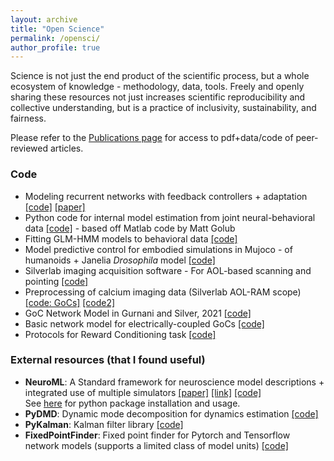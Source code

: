 ```yaml
---
layout: archive
title: "Open Science"
permalink: /opensci/
author_profile: true
---
```


Science is not just the end product of the scientific process, but a whole ecosystem of knowledge - methodology, data, tools. Freely and openly sharing these resources not just increases scientific reproducibility and collective understanding, but is a practice of inclusivity, sustainability, and fairness.

Please refer to the [Publications page](/publications/) for access to pdf+data/code of peer-reviewed articles.

### Code

- Modeling recurrent networks with feedback controllers + adaptation [[code]](https://github.com/harshagurnani/FeedbackControlledRNN) [[paper]](https://www.biorxiv.org/content/10.1101/2024.05.24.595772v2)
- Python code for internal model estimation from joint neural-behavioral data [[code]](https://github.com/harshagurnani/IME) - based off Matlab code by Matt Golub
- Fitting GLM-HMM models to behavioral data [[code]](https://github.com/harshagurnani/behavior-glm-hmm)
- Model predictive control for embodied simulations in Mujoco - of humanoids + Janelia _Drosophila_ model [[code]](https://github.com/harshagurnani/mujoco_mpc)
- Silverlab imaging acquisition software - For AOL-based scanning and pointing [[code]](https://github.com/SilverLabUCL/SilverLab-Microscope-Software) 
- Preprocessing of calcium imaging data (Silverlab AOL-RAM scope) [[code: GoCs]](https://github.com/harshagurnani/CaDataAnalysis_GoC)  [[code2]](https://github.com/SilverLabUCL/CalcDataAnalysis)
- GoC Network Model in Gurnani and Silver, 2021 [[code]](https://github.com/harshagurnani/GoC_Network_Sim_BehInputs)
- Basic network model for electrically-coupled GoCs [[code]](https://github.com/harshagurnani/GoCModel_Basic)
- Protocols for Reward Conditioning task [[code]](https://github.com/SilverLabUCL/RewardConditioning)


### External resources (that I found useful)
- __NeuroML__: A Standard framework for neuroscience model descriptions + integrated use of multiple simulators 
[[paper]](https://www.frontiersin.org/articles/10.3389/fninf.2014.00079/full) [[link]](https://neuroml.org/) [[code]](https://github.com/NeuroML/pyNeuroML)\
See [here](https://docs.neuroml.org/Userdocs/Software/pyNeuroML.html#pyneuroml) for python package installation and usage.
- __PyDMD__: Dynamic mode decomposition for dynamics estimation [[code]](https://github.com/harshagurnani/PyDMD)
- __PyKalman__: Kalman filter library [[code]](https://github.com/pykalman/pykalman)
- __FixedPointFinder__: Fixed point finder for Pytorch and Tensorflow network models (supports a limited class of model units) [[code]](https://github.com/mattgolub/fixed-point-finder)
